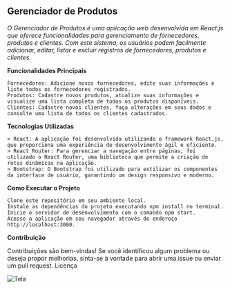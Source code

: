 ## Gerenciador de Produtos

_O Gerenciador de Produtos é uma aplicação web desenvolvida em React.js que oferece funcionalidades para gerenciamento de fornecedores, produtos e clientes. Com este sistema, os usuários podem facilmente adicionar, editar, listar e excluir registros de fornecedores, produtos e clientes._

**Funcionalidades Principais**

    Fornecedores: Adicione novos fornecedores, edite suas informações e liste todos os fornecedores registrados.
    Produtos: Cadastre novos produtos, atualize suas informações e visualize uma lista completa de todos os produtos disponíveis.
    Clientes: Cadastre novos clientes, faça alterações em seus dados e consulte uma lista de todos os clientes cadastrados.

**Tecnologias Utilizadas**

    > React: A aplicação foi desenvolvida utilizando o framework React.js, que proporciona uma experiência de desenvolvimento ágil e eficiente.
    > React Router: Para gerenciar a navegação entre páginas, foi utilizado o React Router, uma biblioteca que permite a criação de rotas dinâmicas na aplicação.
    > Bootstrap: O Bootstrap foi utilizado para estilizar os componentes da interface de usuário, garantindo um design responsivo e moderno.

**Como Executar o Projeto**

    Clone este repositório em seu ambiente local.
    Instale as dependências do projeto executando npm install no terminal.
    Inicie o servidor de desenvolvimento com o comando npm start.
    Acesse a aplicação em seu navegador através do endereço http://localhost:3000.

**Contribuição**

Contribuições são bem-vindas! Se você identificou algum problema ou deseja propor melhorias, sinta-se à vontade para abrir uma issue ou enviar um pull request.
Licença

![Tela](Workspace---Mariana/tela.jpeg)

